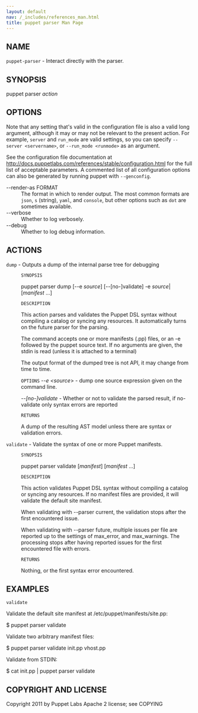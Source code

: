 ```yaml
---
layout: default
nav: /_includes/references_man.html
title: puppet parser Man Page
---
```


<div class='mp'>
<h2 id="NAME">NAME</h2>
<p class="man-name">
  <code>puppet-parser</code> - <span class="man-whatis">Interact directly with the parser.</span>
</p>

<h2 id="SYNOPSIS">SYNOPSIS</h2>

<p>puppet parser <var>action</var></p>

<h2 id="OPTIONS">OPTIONS</h2>

<p>Note that any setting that's valid in the configuration
file is also a valid long argument, although it may or may not be
relevant to the present action. For example, <code>server</code> and <code>run_mode</code> are valid
settings, so you can specify <code>--server &lt;servername></code>, or
<code>--run_mode &lt;runmode></code> as an argument.</p>

<p>See the configuration file documentation at
<a href="http://docs.puppetlabs.com/references/stable/configuration.html" data-bare-link="true">http://docs.puppetlabs.com/references/stable/configuration.html</a> for the
full list of acceptable parameters. A commented list of all
configuration options can also be generated by running puppet with
<code>--genconfig</code>.</p>

<dl>
<dt>--render-as FORMAT</dt><dd>The format in which to render output. The most common formats are <code>json</code>,
<code>s</code> (string), <code>yaml</code>, and <code>console</code>, but other options such as <code>dot</code> are
sometimes available.</dd>
<dt>--verbose</dt><dd>Whether to log verbosely.</dd>
<dt class="flush">--debug</dt><dd>Whether to log debug information.</dd>
</dl>


<h2 id="ACTIONS">ACTIONS</h2>

<dl>
<dt><code>dump</code> - Outputs a dump of the internal parse tree for debugging</dt><dd><p><code>SYNOPSIS</code></p>

<p>puppet parser dump [--e <var>source</var>]
[--[no-]validate]
-e <var>source</var>| [<var>manifest</var> ...]</p>

<p><code>DESCRIPTION</code></p>

<p>This action parses and validates the Puppet DSL syntax without compiling a catalog
or syncing any resources. It automatically turns on the future parser for the parsing.</p>

<p>The command accepts one or more manifests (.pp) files, or an -e followed by the puppet
source text.
If no arguments are given, the stdin is read (unless it is attached to a terminal)</p>

<p>The output format of the dumped tree is not API, it may change from time to time.</p>

<p><code>OPTIONS</code>
<var>--e &lt;source</var>> -
dump one source expression given on the command line.</p>

<p><var>--[no-]validate</var> -
Whether or not to validate the parsed result, if no-validate only syntax errors are reported</p>

<p><code>RETURNS</code></p>

<p>A dump of the resulting AST model unless there are syntax or validation errors.</p></dd>
<dt><code>validate</code> - Validate the syntax of one or more Puppet manifests.</dt><dd><p><code>SYNOPSIS</code></p>

<p>puppet parser validate [<var>manifest</var>] [<var>manifest</var> ...]</p>

<p><code>DESCRIPTION</code></p>

<p>This action validates Puppet DSL syntax without compiling a catalog or
syncing any resources. If no manifest files are provided, it will
validate the default site manifest.</p>

<p>When validating with --parser current, the validation stops after the first
encountered issue.</p>

<p>When validating with --parser future, multiple issues per file are reported up
to the settings of max_error, and max_warnings. The processing stops
after having reported issues for the first encountered file with errors.</p>

<p><code>RETURNS</code></p>

<p>Nothing, or the first syntax error encountered.</p></dd>
</dl>


<h2 id="EXAMPLES">EXAMPLES</h2>

<p><code>validate</code></p>

<p>Validate the default site manifest at /etc/puppet/manifests/site.pp:</p>

<p>$ puppet parser validate</p>

<p>Validate two arbitrary manifest files:</p>

<p>$ puppet parser validate init.pp vhost.pp</p>

<p>Validate from STDIN:</p>

<p>$ cat init.pp | puppet parser validate</p>

<h2 id="COPYRIGHT-AND-LICENSE">COPYRIGHT AND LICENSE</h2>

<p>Copyright 2011 by Puppet Labs
Apache 2 license; see COPYING</p>

</div>
